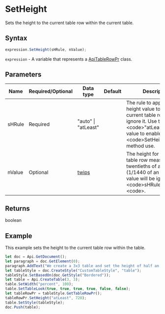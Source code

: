 # SetHeight

Sets the height to the current table row within the current table.

## Syntax

```javascript
expression.SetHeight(sHRule, nValue);
```

`expression` - A variable that represents a [ApiTableRowPr](../ApiTableRowPr.md) class.

## Parameters

| **Name** | **Required/Optional** | **Data type** | **Default** | **Description** |
| ------------- | ------------- | ------------- | ------------- | ------------- |
| sHRule | Required | "auto" \| "atLeast" |  | The rule to apply the height value to the current table row or ignore it. Use the &lt;code&gt;"atLeast"&lt;/code&gt; value to enable the &lt;code&gt;SetHeight&lt;/code&gt; method use. |
| nValue | Optional | [twips](../../Enumeration/twips.md) |  | The height for the current table row measured in twentieths of a point (1/1440 of an inch). This value will be ignored if &lt;code&gt;sHRule="auto"&lt;code&gt;. |

## Returns

boolean

## Example

This example sets the height to the current table row within the table.

```javascript editor-
let doc = Api.GetDocument();
let paragraph = doc.GetElement(0);
paragraph.AddText("We create a 3x3 table and set the height of half an inch to all the rows:");
let tableStyle = doc.CreateStyle("CustomTableStyle", "table");
tableStyle.SetBasedOn(doc.GetStyle("Bordered"));
let table = Api.CreateTable(3, 3);
table.SetWidth("percent", 100);
table.SetTableLook(true, true, true, true, false, false);
let tableRowPr = tableStyle.GetTableRowPr();
tableRowPr.SetHeight("atLeast", 720);
table.SetStyle(tableStyle);
doc.Push(table);
```
